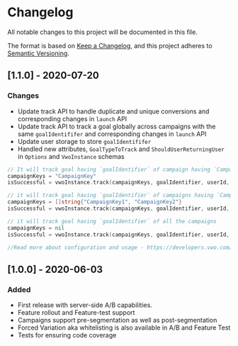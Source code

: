 # Changelog
All notable changes to this project will be documented in this file.

The format is based on [Keep a Changelog](https://keepachangelog.com/en/1.0.0/),
and this project adheres to [Semantic Versioning](https://semver.org/spec/v2.0.0.html).

## [1.1.0] - 2020-07-20

### Changes
- Update track API to handle duplicate and unique conversions and corresponding changes in `launch` API
- Update track API to track a goal globally across campaigns with the same `goalIdentififer` and corresponding changes in `launch` API
- Update user storage to store `goalIdentififer`
- Handled new attributes, `GoalTypeToTrack` and `ShouldUserReturningUser` in `Options` and `VwoInstance` schemas

```go 
// It will track goal having `goalIdentifier` of campaign having `CampaignKey` for the user having `userId` as id. 
campaignKeys = "CampaignKey"
isSuccessful = vwoInstance.track(campaignKeys, goalIdentifier, userId, options);

// it will track goal having `goalIdentifier` of campaigns having `CampaignKey1` and `CampaignKey2` for the user having `userId` as id. 
campaignKeys = []string{"CampaignKey1", "CampaignKey2"}
isSuccessful = vwoInstance.track(campaignKeys, goalIdentifier, userId, options);

// it will track goal having `goalIdentifier` of all the campaigns
campaignKeys = nil
isSuccessful = vwoInstance.track(campaignKeys, goalIdentifier, userId, options);

//Read more about configuration and usage - https://developers.vwo.com/reference#server-side-sdk-track
```

## [1.0.0] - 2020-06-03

### Added

- First release with server-side A/B capabilities.
- Feature rollout and Feature-test support
- Campaigns support pre-segmentation as well as post-segmentation
- Forced Variation aka whitelisting is also available in A/B and Feature Test
- Tests for ensuring code coverage